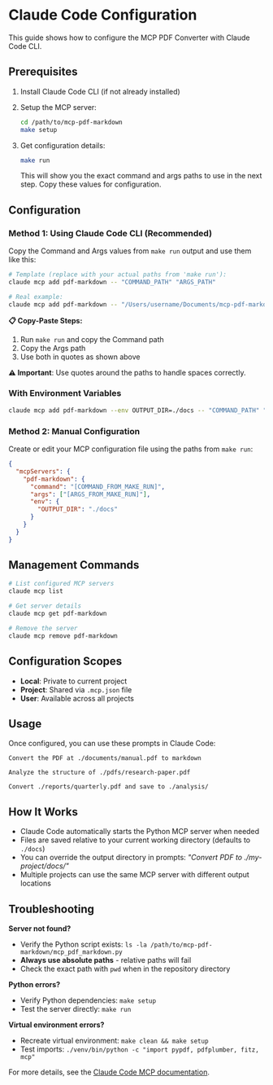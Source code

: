 # Claude Code Configuration

This guide shows how to configure the MCP PDF Converter with Claude Code CLI.

## Prerequisites

1. Install Claude Code CLI (if not already installed)
2. Setup the MCP server:
   ```bash
   cd /path/to/mcp-pdf-markdown
   make setup
   ```

3. Get configuration details:
   ```bash
   make run
   ```
   This will show you the exact command and args paths to use in the next step. Copy these values for configuration.

## Configuration

### Method 1: Using Claude Code CLI (Recommended)

Copy the Command and Args values from `make run` output and use them like this:

```bash
# Template (replace with your actual paths from 'make run'):
claude mcp add pdf-markdown -- "COMMAND_PATH" "ARGS_PATH"

# Real example:
claude mcp add pdf-markdown -- "/Users/username/Documents/mcp-pdf-markdown/venv/bin/python" "/Users/username/Documents/mcp-pdf-markdown/mcp_pdf_markdown.py"
```

**📋 Copy-Paste Steps:**
1. Run `make run` and copy the Command path
2. Copy the Args path  
3. Use both in quotes as shown above

**⚠️ Important**: Use quotes around the paths to handle spaces correctly.

### With Environment Variables

```bash
claude mcp add pdf-markdown --env OUTPUT_DIR=./docs -- "COMMAND_PATH" "ARGS_PATH"
```

### Method 2: Manual Configuration

Create or edit your MCP configuration file using the paths from `make run`:

```json
{
  "mcpServers": {
    "pdf-markdown": {
      "command": "[COMMAND_FROM_MAKE_RUN]",
      "args": ["[ARGS_FROM_MAKE_RUN]"],
      "env": {
        "OUTPUT_DIR": "./docs"
      }
    }
  }
}
```

## Management Commands

```bash
# List configured MCP servers
claude mcp list

# Get server details
claude mcp get pdf-markdown

# Remove the server
claude mcp remove pdf-markdown
```

## Configuration Scopes

- **Local**: Private to current project
- **Project**: Shared via `.mcp.json` file
- **User**: Available across all projects

## Usage

Once configured, you can use these prompts in Claude Code:

```
Convert the PDF at ./documents/manual.pdf to markdown
```

```
Analyze the structure of ./pdfs/research-paper.pdf
```

```
Convert ./reports/quarterly.pdf and save to ./analysis/
```

## How It Works

- Claude Code automatically starts the Python MCP server when needed
- Files are saved relative to your current working directory (defaults to `./docs`)
- You can override the output directory in prompts: *"Convert PDF to ./my-project/docs/"*
- Multiple projects can use the same MCP server with different output locations

## Troubleshooting

**Server not found?**
- Verify the Python script exists: `ls -la /path/to/mcp-pdf-markdown/mcp_pdf_markdown.py`
- **Always use absolute paths** - relative paths will fail
- Check the exact path with `pwd` when in the repository directory

**Python errors?**
- Verify Python dependencies: `make setup`
- Test the server directly: `make run`

**Virtual environment errors?**
- Recreate virtual environment: `make clean && make setup`
- Test imports: `./venv/bin/python -c "import pypdf, pdfplumber, fitz, mcp"`

For more details, see the [Claude Code MCP documentation](https://docs.anthropic.com/en/docs/claude-code/mcp).